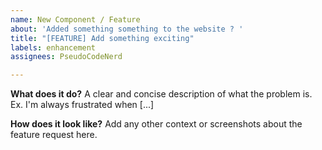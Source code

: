 ```yaml
---
name: New Component / Feature
about: 'Added something something to the website ? '
title: "[FEATURE] Add something exciting"
labels: enhancement
assignees: PseudoCodeNerd

---
```


**What does it do?**
A clear and concise description of what the problem is. Ex. I'm always frustrated when [...]

**How does it look like?**
Add any other context or screenshots about the feature request here.

